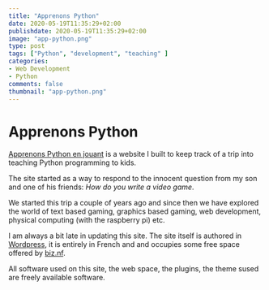 ```yaml
---
title: "Apprenons Python"
date: 2020-05-19T11:35:29+02:00
publishdate: 2020-05-19T11:35:29+02:00
image: "app-python.png"
type: post
tags: ["Python", "development", "teaching" ]
categories:
- Web Development
- Python
comments: false
thumbnail: "app-python.png"
---
```

# Apprenons Python

[Apprenons Python en jouant](http://apprenons-python.c1.biz/) is a website I built to keep track of a trip into teaching Python programming
to kids.

The site started as a way to respond to the innocent question from my son and one of his friends: _How do you write a video game_.

We started this trip a couple of years ago and since then we have explored the world of text based gaming,
graphics based gaming, web development, physical computing (with the raspberry pi) etc.

I am always a bit late in updating this site. The site itself is authored in [Wordpress](https://wordpress.org/download/),
it is entirely in French and and occupies some free space offered by [biz.nf](https://www.biz.nf/).

All software used on this site, the web space, the plugins, the theme sused are freely available software.    
